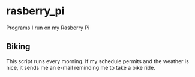 # rasberry_pi
Programs I run on my Rasberry Pi

## Biking
This script runs every morning. If my schedule permits and the weather is nice, it sends me an e-mail reminding me to take a bike ride.
